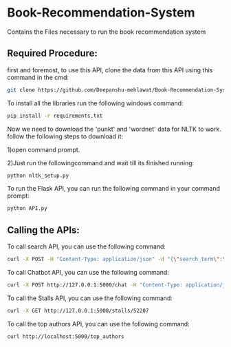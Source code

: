 # Book-Recommendation-System
Contains the Files necessary to run the book recommendation system

## Required Procedure:
first and foremost, to use this API, clone the data from this API using this command in the cmd:
```bash
git clone https://github.com/Deepanshu-mehlawat/Book-Recommendation-System.git
```

To install all the libraries run the following windows command:

```bash
pip install -r requirements.txt
```
Now we need to download the 'punkt' and 'wordnet' data for NLTK to work.
follow the following steps to download it:

1)open command prompt.

2)Just run the followingcommand and wait till its finished running:
```bash
python nltk_setup.py
```

To run the Flask API, you can run the following command in your command prompt:
```bash
python API.py
```

## Calling the APIs:
To call search API, you can use the following command:
```bash
curl -X POST -H "Content-Type: application/json" -d "{\"search_term\":\"search_term\"}" http://127.0.0.1:5000/search
```

To call Chatbot API, you can use the following command:
```bash
curl -X POST http://127.0.0.1:5000/chat -H "Content-Type: application/json" -d "{\"message\": \"[search_term]\"}"
```

To call the Stalls API, you can use the following command:
```bash
curl -X GET http://127.0.0.1:5000/stalls/52207
```

To call the top authors API, you can use the following command:
```bash
curl http://localhost:5000/top_authors
```




